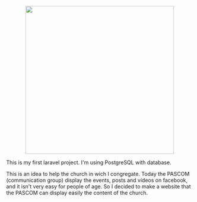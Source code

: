 <p align="center"><a href="https://laravel.com" target="_blank"><img src="https://raw.githubusercontent.com/laravel/art/master/logo-lockup/5%20SVG/2%20CMYK/1%20Full%20Color/laravel-logolockup-cmyk-red.svg" width="400"></a></p>


This is my first laravel project. I'm using PostgreSQL with database.

This is an idea to help the church in wich I congregate. Today the PASCOM (communication group) display the events, posts and vídeos on facebook, and it isn't very easy for people of age. So I decided to make a website that the PASCOM can display easily the content of the church.
